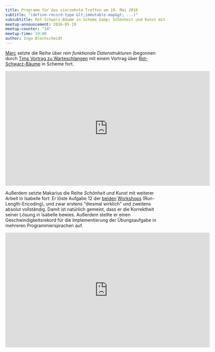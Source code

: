 ```yaml
---
title: Programm für das vierzehnte Treffen am 19. Mai 2016
subtitle: "(define-record-type &lt;immutable-map&gt; ...)"
subsubtitle: Rot-Schwarz-Bäume in Scheme &amp; Schönheit und Kunst mit Isabelle
meetup-announcement: 2016-05-19
meetup-counter: "14"
meetup-time: 19:00
author: Ingo Blechschmidt
---
```


[Marc](https://github.com/mnieper) setzte die Reihe über *rein funktionale
Datenstrukturen* (begonnen durch [Tims Vortrag zu
Warteschlangen](/posts/2015-12-04-zehntes-treffen.html) mit einem Vortrag über
[Rot-Schwarz-Bäume](https://de.wikipedia.org/wiki/Rot-Schwarz-Baum) in Scheme fort.

<iframe width="640" height="360" src="https://www.youtube-nocookie.com/embed/JOiURKrhnSo" frameborder="0" allowfullscreen></iframe>

Außerdem setzte Makarius die Reihe *Schönheit und Kunst* mit weiterer Arbeit in Isabelle fort:
Er löste Aufgabe 12 der
[beiden](https://github.com/curry-club-aux/haskell-workshop/raw/gh-pages/uebung.pdf)
[Workshops](https://github.com/curry-club-aux/haskell-workshop/raw/gh-pages/uebung2.pdf)
(Run-Length-Encoding), und zwar erstens "diesmal wirklich" und zweitens absolut
vollständig. Damit ist natürlich gemeint, dass er die Korrektheit seiner Lösung
in Isabelle bewies. Außerdem stellte er einen Geschwindigkeitsrekord für die Implementierung der Übungsaufgabe in mehreren Programmiersprachen auf.

<iframe width="640" height="360" src="https://www.youtube-nocookie.com/embed/pNp6zwj-sTs?list=PLwpepnYDFK9MlOdZaWfhnRVt5PHGasrFr" frameborder="0" allowfullscreen></iframe>
